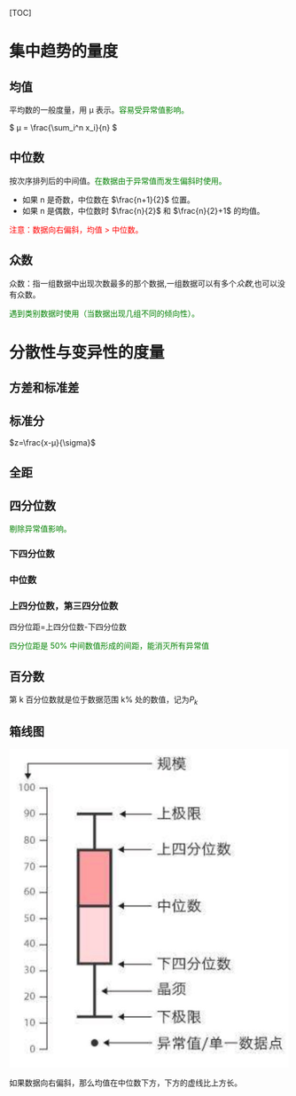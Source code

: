 [TOC]

# 集中趋势的量度

## 均值

平均数的一般度量，用 μ 表示。<font color=green>容易受异常值影响。</font>

$ μ = \frac{\sum_i^n x_i}{n} $

## 中位数

按次序排列后的中间值。<font color=green>在数据由于异常值而发生偏斜时使用。</font>

- 如果 n 是奇数，中位数在 $\frac{n+1}{2}$ 位置。
- 如果 n 是偶数，中位数时 $\frac{n}{2}$ 和 $\frac{n}{2}+1$ 的均值。

<font color=red>注意：数据向右偏斜，均值 > 中位数。</font>

## 众数

众数：指一组数据中出现次数最多的那个数据,一组数据可以有多个*众数*,也可以没有众数。

<font color=green>遇到类别数据时使用（当数据出现几组不同的倾向性）。</font>



# 分散性与变异性的度量



## 方差和标准差



## 标准分

$z=\frac{x-μ}{\sigma}$

## 全距





## 四分位数

<font color=green>剔除异常值影响。</font>



### 下四分位数



### 中位数



### 上四分位数，第三四分位数

四分位距=上四分位数-下四分位数

<font color=green>四分位距是 50% 中间数值形成的间距，能消灭所有异常值</font>



## 百分数

第 k 百分位数就是位于数据范围 k% 处的数值，记为$P_k$

## 箱线图

![](images/20201105110410.jpg)

如果数据向右偏斜，那么均值在中位数下方，下方的虚线比上方长。

## 

### 



## 